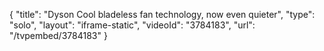 {
    "title": "Dyson Cool bladeless fan technology, now even quieter",
    "type": "solo",
    "layout": "iframe-static",
    "videoId": "3784183",
    "url": "\/tvpembed\/3784183"
}